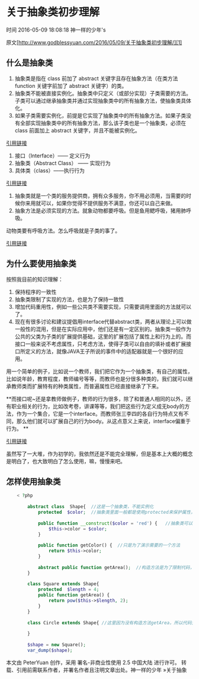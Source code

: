 # 关于抽象类初步理解

 时间 2016-05-09 18:08:18  神一样的少年's

原文[http://www.godblessyuan.com/2016/05/09/关于抽象类初步理解/][1]


## 什么是抽象类

1. 抽象类是指在 class 前加了 abstract 关键字且存在抽象方法（在类方法 function 关键字前加了 abstract 关键字）的类。
1. 抽象类不能被直接实例化。抽象类中只定义（或部分实现）子类需要的方法。子类可以通过继承抽象类并通过实现抽象类中的所有抽象方法，使抽象类具体化。
1. 如果子类需要实例化，前提是它实现了抽象类中的所有抽象方法。如果子类没有全部实现抽象类中的所有抽象方法，那么该子类也是一个抽象类，必须在 class 前面加上 abstract 关键字，并且不能被实例化。

[引用链接][3]
1. 接口（Interface）—— 定义行为
1. 抽象类（Abstract Class） —— 实现行为
1. 具体类（class）——执行行为

[引用链接][4]
1. 抽象类就是一个类的服务提供商，拥有众多服务，你不用必须用，当需要的时候你来用就可以，如果你觉得不提供服务不满意，你还可以自己来做。
1. 抽象方法是必须实现的方法。就象动物都要呼吸。但是鱼用鳃呼吸，猪用肺呼吸。

动物类要有呼吸方法。怎么呼吸就是子类的事了。

[引用链接][5]

## 为什么要使用抽象类

按照我目前的知识理解：

1. 保持程序的一致性
1. 抽象类限制了实现的方法，也是为了保持一致性
1. 增加代码重用性，例如一些公共类不需要实现，只需要调用里面的方法就可以了。
1. 现在有很多讨论和建议提倡用interface代替abstract类，两者从理论上可以做一般性的混用，但是在实际应用中，他们还是有一定区别的。抽象类一般作为公共的父类为子类的扩展提供基础，这里的扩展包括了属性上和行为上的。而接口一般来说不考虑属性，只考虑方法，使得子类可以自由的填补或者扩展接口所定义的方法，就像JAVA王子所说的事件中的适配器就是一个很好的应用。

用一个简单的例子，比如说一个教师，我们把它作为一个抽象类，有自己的属性，比如说年龄，教育程度，教师编号等等，而教师也是分很多种类的，我们就可以继承教师类而扩展特有的种类属性，而普遍属性已经直接继承了下来。 

**而接口呢~还是拿教师做例子，教师的行为很多，除了和普通人相同的以外，还有职业相关的行为，比如改考卷，讲课等等，我们把这些行为定义成无body的方 法，作为一个集合，它是一个interface。而教师张三李四的各自行为特点又有不同，那么他们就可以扩展自己的行为body。从这点意义上来说，interface偏重于行为。 **

[引用链接][5]

虽然写了一大堆，作为初学的，我依然还是不能完全理解，但是基本上大概的概念是明白了，也大致明白了怎么使用，嘛，慢慢来吧。

## 怎样使用抽象类

```php  
    < ?php
    
        abstract class  Shape{  //这是一个抽象类，不能实例化
            protected  $color;  //抽象类里面一般都是使用protected来保护属性，这是封装的意义
    
            public function __construct($color = 'red') {   //抽象类可以使用构造方法，主要是为了方便代码重用，构造方法里面也可以使用默认参数，当没有配置参数的时候，就会使用默认的参数，写法如上
                $this->color = $color;
            }
    
            public function getColor() {  //只是为了演示需要的一个方法
                return $this->color;
            }
    
            abstract public function getArea();  //构造方法是为了限制代码，对于继承这个构造类的子类，必须限制拥有这个构造方法，主要为了保持代码一致性。
        }
    
        class Square extends Shape{
            protected  $length = 4;
            public function getArea() {
                return pow($this->$length, 2);
            }
        }
    
        class Circle extends Shape{ //这里因为没有构造方法getArea，所以代码允许会报错的。
    
        }
    
        $shape = new Square();
        var_dump($shape);
```
    

本文由 PeterYuan 创作，采用 署名-非商业性使用 2.5 中国大陆 进行许可。 转载、引用前需联系作者，并署名作者且注明文章出处。神一样的少年 »关于抽象

[1]: http://www.godblessyuan.com/2016/05/09/关于抽象类初步理解/
[3]: http://blog.csdn.net/sunlylorn/article/details/6124319
[4]: http://www.howzhi.com/group/php/discuss/10060
[5]: http://chengxudaren.com/index.php?act=article&op=detail&a_id=152